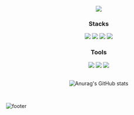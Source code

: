 <p align='center'>
    <img src="https://capsule-render.vercel.app/api?type=waving&color=ADA9F4&height=300&section=header&text=JISEON👻&fontSize=70&animation=fadeIn&fontAlignY=38&descAlignY=51&descAlign=62"/>
</p>
<div align = "center">



<h3>Stacks</h3>
<img src="https://img.shields.io/badge/Java-3178C6?style=flat-square&logo=Java&logoColor=white"/>
<img src="https://img.shields.io/badge/Spring-6DB33F?style=flat-square&logo=Spring&logoColor=white"/>
<img src="https://img.shields.io/badge/SpringBoot-6DB33F?style=flat-square&logo=SpringBoot&logoColor=white"/>
<img src="https://img.shields.io/badge/MySQL-4479A1?style=flat-square&logo=MySQL&logoColor=white"/>



<h3> Tools </h3>
<img src="https://img.shields.io/badge/GitHub-181717?style=flat-square&logo=GitHub&logoColor=white"/>
<img src="https://img.shields.io/badge/IntelliJIDEA-000000?style=flat-square&logo=IntelliJIDEA&logoColor=white"/>
<img src="https://img.shields.io/badge/AmazonAWS-232F3E?style=flat-square&logo=AmazonAWS&logoColor=white"/>

<br/>


<br/>

![Anurag's GitHub stats](https://github-readme-stats.vercel.app/api?username=js1171&show_icons=true&theme=dracula)



<br/>
</div>

![footer](https://capsule-render.vercel.app/api?type=waving&&color=ADA9F4&height=100&section=footer&fontSize=90)